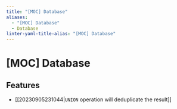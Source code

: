 ```yaml
---
title: "[MOC] Database"
aliases:
  - "[MOC] Database"
  - Database
linter-yaml-title-alias: "[MOC] Database"
---
```


# [MOC] Database

## Features

- [[20230905231044|`UNION` operation will deduplicate the result]]
